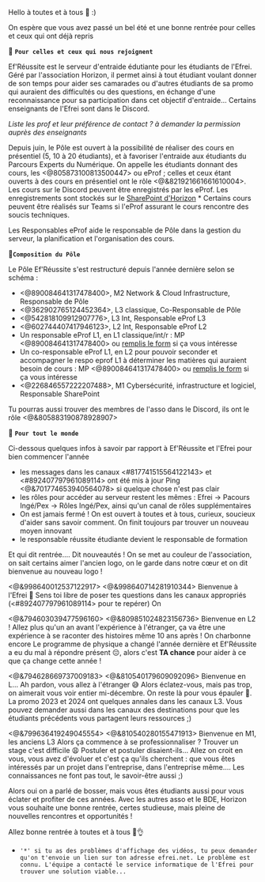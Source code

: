 Hello à toutes et à tous 👋 :)

On espère que vous avez passé un bel été et une bonne rentrée pour celles et ceux qui ont déjà repris 

:small_blue_diamond: **`Pour celles et ceux qui nous rejoignent`**

Ef'Réussite est le serveur d'entraide édutiante pour les étudiants de l'Efrei.
Géré par l'association Horizon, il permet ainsi à tout étudiant voulant donner de son temps pour aider ses camarades ou d'autres étudiants de sa promo qui auraient des difficultés ou des questions, en échange d'une reconnaissance pour sa participation dans cet objectif d'entraide... 
Certains enseignants de l'Efrei sont dans le Discord. 

*Liste les prof et leur préférence de contact ? à demander la permission auprès des enseignants*


Depuis juin, le Pôle est ouvert à la possibilité de réaliser des cours en présentiel (5, 10 à 20 étudiants), et à favoriser l'entraide aux étudiants du Parcours Experts du Numérique.
On appelle les étudiants donnant des cours, les <@805873100813500447> ou eProf ; celles et ceux étant ouverts à des cours en présentiel ont le rôle <@&821921661661610004>.
Les cours sur le Discord peuvent être enregistrés par les eProf. Les enregistrements sont stockés sur le [SharePoint d'Horizon](https://bit.ly/EfRéussiteSP) * 
Certains cours peuvent être réalisés sur Teams si l'eProf assurant le cours rencontre des soucis techniques.

Les Responsables eProf aide le responsable de Pôle dans la gestion du serveur, la planification et l'organisation des cours.

:small_blue_diamond:**`Composition du Pôle`**

Le Pôle Ef'Réussite s'est restructuré depuis l'année dernière selon se schéma :
  - <@890084641317478400>, M2 Network & Cloud Infrastructure, Responsable de Pôle
  - <@362902765124452364>, L3 classique, Co-Responsable de Pôle
  - <@542818109912907776>, L3 Int, Responsable eProf L3
  - <@602744407417946123>, L2 Int, Responsable eProf L2
  - Un responsable eProf L1, en L1 classique/int/r : MP <@890084641317478400> ou [remplis le form](https://bit.ly/EfRéussiteRecrute) si ça vous intéresse
  - Un co-responsable eProf L1, en L2 pour pouvoir seconder et accompagner le respo eprof L1 à déterminer les matières qui auraient besoin de cours : MP <@890084641317478400> ou [remplis le form](https://bit.ly/EfRéussiteRecrute) si ça vous intéresse
  - <@226846557222207488>, M1 Cybersécurité, infrastructure et logiciel, Responsable SharePoint

Tu pourras aussi trouver des membres de l'asso dans le Discord, ils ont le rôle <@&805883190878928907>


:small_blue_diamond: **`Pour tout le monde`**

Ci-dessous quelques infos à savoir par rapport à Ef'Réussite et l'Efrei pour bien commencer l'année
 - les messages dans les canaux <#817741515564122143> et <#892407797961089114> ont été mis à jour
   Ping <@&701774653940564078> si quelque chose n'est pas clair
 - les rôles pour accéder au serveur restent les mêmes : Efrei → Pacours Ingé/Pex → Rôles Ingé/Pex, ainsi qu'un canal de rôles supplémentaires
 - On est jamais fermé ! On est ouvert à toutes et à tous, curieux, soucieux d'aider sans savoir comment. On finit toujours par trouver un nouveau moyen innovant
 - le responsable réussite étudiante devient le responsable de formation

Et qui dit rentrée.... Dit nouveautés !
On se met au couleur de l'association, on sait certains aimer l'ancien logo, on le garde dans notre cœur et on dit bienvenue au nouveau logo !


 <@&998640012537122917> <@&998640714281910344>
Bienvenue à l'Efrei 🥳 
Sens toi libre de poser tes questions dans les canaux appropriés (<#892407797961089114> pour te repérer)
On


 <@&794603039477596160> <@&809851024823156736>
Bienvenue en L2 !
Allez plus qu'un an avant l'expérience à l'étranger, ça va être une expérience à se raconter des histoires même 10 ans après !
On charbonne encore
Le programme de physique a changé l'année dernière et Ef'Réussite a eu du mal à répondre présent 😔, alors c'est **TA chance** pour aider à ce que ça change cette année !


 <@&794628669737009183> <@&810540179609092096>
Bienvenue en L... Ah pardon, vous allez à l'étranger 😅 Alors éclatez-vous, mais pas trop, on aimerait vous voir entier mi-décembre.
On reste là pour vous épauler 💪. La promo 2023 et 2024 ont quelques annales dans les canaux L3. 
Vous pouvez demander aussi dans les canaux des destinations pour que les étudiants précédents vous partagent leurs ressources ;)


 <@&799636419249045554> <@&810540280155471913>
Bienvenue en M1, les anciens L3
Alors ça commence à se professionnaliser ? Trouver un stage c'est difficile 😩 Postuler et postuler disaient-ils...
Allez on croit en vous, vous avez d'évoluer et c'est ça qu'ils cherchent : que vous êtes intéressés par un projet dans l'entreprise, dans l'entreprise même....
Les connaissances ne font pas tout, le savoir-être aussi ;)


Alors oui on a parlé de bosser, mais vous êtes étudiants aussi pour vous éclater et profiter de ces années.
Avec les autres asso et le BDE, Horizon vous souhaite une bonne rentrée, certes studieuse, mais pleine de nouvelles rencontres et opportunités !

Allez bonne rentrée à toutes et à tous 🥳👌


* `'*' si tu as des problèmes d'affichage des vidéos, tu peux demander qu'on t'envoie un lien sur ton adresse efrei.net. Le problème est connu. L'équipe a contacté le service informatique de l'Efrei pour trouver une solution viable...`

